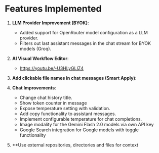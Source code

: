 # Features Implemented

1. **LLM Provider Improvement (BYOK)**:
   - Added support for OpenRouter model configuration as a LLM provider.
   - Filters out last assistant messages in the chat stream for BYOK models (Groq).

2. **AI Visual Workflow Editor**:
   - https://youtu.be/-U3HLyGLIZ4

4. **Add clickable file names in chat messages (Smart Apply)**:

5. **Chat Improvements**:
   - Change chat history title.
   - Show token counter in message
   - Expose temperature setting with validation.
   - Add copy functionality to assistant messages.
   - Implement configurable temperature for chat completions.
   - Image modality for the Gemini Flash 2.0 models via own API key
   - Google Search integration for Google models with toggle functionality

6. **Use external repositories, directories and files for context
